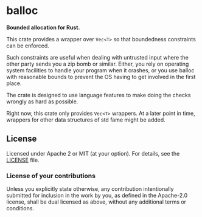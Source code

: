 # balloc

**Bounded allocation for Rust.**

This crate provides a wrapper over `Vec<T>` so that boundedness constraints can be enforced.

Such constraints are useful when dealing with untrusted input where the other party
sends you a zip bomb or similar. Either, you rely on operating system facilities to
handle your program when it crashes, or you use balloc with reasonable bounds to
prevent the OS having to get involved in the first place.

The crate is designed to use language features to make doing the checks wrongly
as hard as possible.

Right now, this crate only provides `Vec<T>` wrappers.
At a later point in time, wrappers for other data structures of std fame might be added.

## License

Licensed under Apache 2 or MIT (at your option). For details, see the [LICENSE](LICENSE) file.

### License of your contributions

Unless you explicitly state otherwise, any contribution intentionally submitted for
inclusion in the work by you, as defined in the Apache-2.0 license,
shall be dual licensed as above, without any additional terms or conditions.
